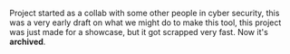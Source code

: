 Project started as a collab with some other people in cyber security, this was a very early draft on what we might do to make this tool, this project was just made for a showcase, but it got scrapped very fast. Now it's **archived**.
